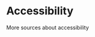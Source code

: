 # Accessibility
<p>More sources about accessibility</p>
<a href="https://www.w3.org/WAI/tutorials"></a>

